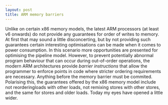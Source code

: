 ```yaml
---
layout: post
title: ARM memory barriers 
---
```


Unlike on certain x86 memory models, the latest ARM processors (at least v6 onwards) do not provide any guarantees for order of writes
to memory. At first that may sound a little disconcerting, but by not providing such guarantees certain interesting 
optimisations can be made when it comes to power consumption. In this scenario more opportunities are presented for 
optimising the pipeline model. However, to prevent potentially abnormal program behaviour that
can occur during out-of-order operations, the modern ARM architectures provide *barrier instructions* that allow the programmer
to enforce points in code where stricter ordering requirements are necessary. Anything before the memory barrier must be 
commited. Polarising this, the guarantees offered by the x86 memory model include not reorderingloads with other loads, 
not remixing stores with other stores, and the same for stores and older loads. Today my eyes have opened a little wider. 
